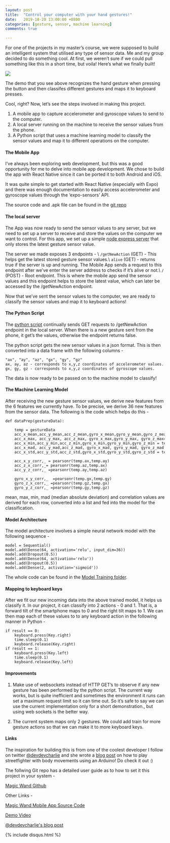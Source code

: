 ```yaml
---
layout: post
title:  "Control your computer with your hand gestures!"
date:   2019-10-20 13:00:00 +0800
categories: [gesture, sensor, machine learning]
comments: true

---
```


For one of the projects in my master’s course, we were supposed to build an intelligent system that utilised any type of sensor data. Me and my group decided to do something cool. At first, we weren’t sure if we could pull something like this in a short time, but voila! Here’s what we finally built!

<img src="/assets/magic_wand_demo.gif"/>

The demo that you see above recognizes the hand gesture when pressing the button and then classifes different gestures and maps it to keyboard presses.

Cool, right? Now, let’s see the steps involved in making this project.
1. A mobile app to capture accelerometer and gyroscope values to send to the computer.
2. A local server running on the machine to receive the sensor values from the phone.
3. A Python script that uses a machine learning model to classify the sensor values and map it to different operations on the computer.


#### The Mobile App

I’ve always been exploring web development, but this was a good opportunity for me to delve into mobile app development. We chose to build the app with React Native since it can be ported it to both Android and iOS.

It was quite simple to get started with React Native (especially with Expo) and there was enough documentation to easily access accelerometer and gyroscope values through the ‘expo-sensors’ API. 

The source code  and .apk file can be found in the [git repo](https://github.com/vishaag/magic-wand-app)


#### The local server

The App was now ready to send the sensor values to any server, but we need to set up a server to receive and store the values on the computer we want to control. For this app, we set up a simple [node express server](https://github.com/vishaag/MagicWand/blob/master/magic-wand-backend/server.js) that only stores the latest gesture sensor value.

The server we made exposes 3 endpoints - \\
```/getNewAction``` (GET) - This helps get the latest stored gesture sensor values.\\
```alive``` (GET) - returns true if the server is up and running. The Mobile App sends a request to this endpoint after we’ve enter the server address to checks if it’s alive or not.\\
```/``` (POST) - Root endpoint. This is where the mobile app send the sensor values and this endpoint helps to store the latest value, which can later be accessed by the /getNewAction endpoint.

Now that we’ve sent the sensor values to the computer, we are ready to classify the sensor values and map it to keyboard actions!

#### The Python Script

The [python script](https://github.com/vishaag/MagicWand/blob/master/python-client/client.py) continually sends GET requests to /getNewAction endpoint in the local server. When there is a new gesture sent from the phone, it get’s the values, otherwise the endpoint returns false.

The python script gets the new sensor values in a json format. This is then converted into a data frame with the following columns -
```
"ax", "ay", "az", "gx", "gy", “gz"
ax, ay, az - corresponds to x,y,z coordinates of accelerometer values.
gx, gy, gz - corresponds to x,y,z coordinates of gyroscope values.
```

The data is now ready to be passed on to the machine model to classify!

#### The Machine Learning Model

After receiving the new gesture sensor values, we derive new features from the 6 features we currently have. To be precise, we derive 36 new features from the sensor data.
The following is the code which helps do this - 

```
def dataPrep(gestureData):
    
    temp = gestureData
    acc_x_mean,acc_y_mean,acc_z_mean,gyro_x_mean,gyro_y_mean,gyro_z_mean = temp.mean()
    acc_x_max, acc_y_max, acc_z_max, gyro_x_max,gyro_y_max, gyro_z_max= temp.max()
    acc_x_min,acc_y_min,acc_z_min,gyro_x_min,gyro_y_min,gyro_z_min = temp.min()
    acc_x_mad, acc_y_mad,acc_z_mad, gyro_x_mad, gyro_y_mad, gyro_z_mad = temp.mad()
    acc_x_std,acc_y_std,acc_z_std,gyro_x_std,gyro_y_std,gyro_z_std = temp.std()

    acc_x_y_corr,_ = pearsonr(temp.ax,temp.ay)
    acc_z_x_corr,_= pearsonr(temp.az,temp.ax)
    acc_y_z_corr,_ =pearsonr(temp.ay,temp.az)

    gyro_x_y_corr,_  =pearsonr(temp.gx,temp.gy)
    gyro_z_x_corr,_ =pearsonr(temp.gz,temp.gx)
    gyro_y_z_corr,_ =pearsonr(temp.gy,temp.gz)
```

mean, max, min, mad (median absolute deviation) and correlation values are derived for each row, converted into a list and fed into the model for the classification.

#### Model Architecture

The model architecture involves a simple neural network model with the following sequence - 
```
model = Sequential()
model.add(Dense(64, activation='relu', input_dim=36))
model.add(Dropout(0.5))
model.add(Dense(64, activation='relu'))
model.add(Dropout(0.5))
model.add(Dense(2, activation='sigmoid'))
```

The whole code can be found in the [Model Training folder](https://github.com/vishaag/MagicWand/blob/master/Model%20Training/GestureClassifier.ipynb).

#### Mapping to keyboard keys

After we fit our new incoming data into the above trained model, it helps us classify it. In our project, it can classify into 2 actions - 0 and 1. That is, a forward tilt of the smartphone maps to 0 and the right tilt maps to 1.
We can then map each of these values to to any keyboard action in the following manner in Python - 

```
if result == 0:
    keyboard.press(Key.right)
    time.sleep(0.1)
    keyboard.release(Key.right)
if result == 1:
    keyboard.press(Key.left)
    time.sleep(0.1)
    keyboard.release(Key.left)
```


#### Improvements

1. Make use of websockets instead of HTTP GET’s to observe if any new gesture has been performed by the python script. The current way works, but is quite inefficient and sometimes the environment it runs can set a maximum request limit so it can time out. So it’s safe to say we can use the current implementation only for a short demonstration., but using web sockets is the better way.

2. The current system maps only 2 gestures. We could add train for more gesture actions so that we can make it to more keyboard keys.


#### Links

The inspiration for building this is from one of the coolest developer I follow on twitter [@devdevcharlie](https://twitter.com/devdevcharlie) and she wrote a [blog post](https://dev.to/devdevcharlie/play-street-fighter-with-body-movements-using-arduino-and-tensorflow-js-4kbi) on how to play streetfighter with body movements using an Arduino! Do check it out :)

The follwing Git repo has a detailed user guide as to how to set it this project in your system -

[Magic Wand Github](https://github.com/vishaag/MagicWand)

Other Links -

[Magic Wand Mobile App Source Code](https://github.com/vishaag/magic-wand-app)

[Demo Video](https://youtu.be/U9QK4XHbvvk)

[@devdevcharlie's blog post](https://dev.to/devdevcharlie/play-street-fighter-with-body-movements-using-arduino-and-tensorflow-js-4kbi)


{% include disqus.html %}
